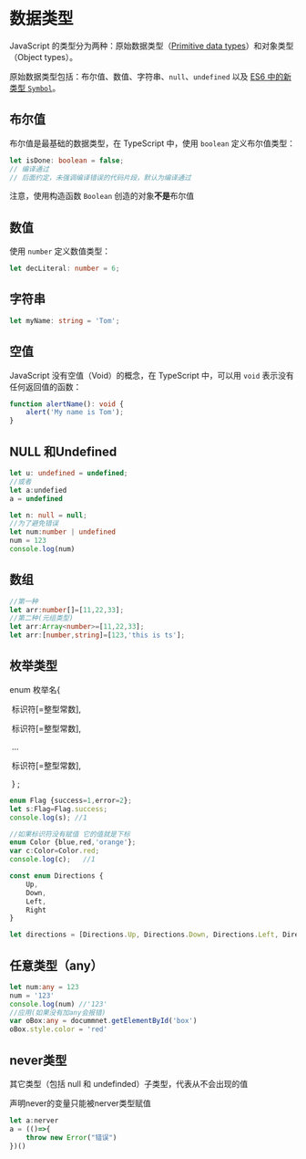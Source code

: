 # 数据类型

JavaScript 的类型分为两种：原始数据类型（[Primitive data types](https://developer.mozilla.org/en-US/docs/Glossary/Primitive)）和对象类型（Object types）。

原始数据类型包括：布尔值、数值、字符串、`null`、`undefined` 以及 [ES6 中的新类型 `Symbol`](http://es6.ruanyifeng.com/#docs/symbol)。

##  布尔值

布尔值是最基础的数据类型，在 TypeScript 中，使用 `boolean` 定义布尔值类型：

```ts
let isDone: boolean = false;
// 编译通过
// 后面约定，未强调编译错误的代码片段，默认为编译通过
```

注意，使用构造函数 `Boolean` 创造的对象**不是**布尔值

## 数值

 使用 `number` 定义数值类型： 

```ts
let decLiteral: number = 6;
```

## 字符串

```ts
let myName: string = 'Tom';
```

## 空值

 JavaScript 没有空值（Void）的概念，在 TypeScript 中，可以用 `void` 表示没有任何返回值的函数： 

```ts
function alertName(): void {
    alert('My name is Tom');
}
```

## NULL 和Undefined

```ts
let u: undefined = undefined;
//或者
let a:undefied
a = undefined

let n: null = null;
//为了避免错误
let num:number | undefined
num = 123
console.log(num)
```

 ## 数组

```ts
//第一种 
let arr:number[]=[11,22,33];
//第二种(元组类型)
let arr:Array<number>=[11,22,33];
let arr:[number,string]=[123,'this is ts'];
```

## 枚举类型

 enum 枚举名{ 

​        标识符[=整型常数], 

​        标识符[=整型常数], 

​        ... 

​        标识符[=整型常数], 

​      } ; 

```ts
enum Flag {success=1,error=2};
let s:Flag=Flag.success;
console.log(s); //1

//如果标识符没有赋值 它的值就是下标
enum Color {blue,red,'orange'};
var c:Color=Color.red;
console.log(c);   //1
```
```js
const enum Directions {
    Up,
    Down,
    Left,
    Right
}

let directions = [Directions.Up, Directions.Down, Directions.Left, Directions.Right] //[0,1,2,3]
```

## 任意类型（any）

```ts
let num:any = 123
num = '123'
console.log(num) //'123'
//应用(如果没有加any会报错)
var oBox:any = docummnet.getElementById('box')
oBox.style.color = 'red'
```

## never类型

其它类型（包括 null 和 undefinded）子类型，代表从不会出现的值

声明never的变量只能被nerver类型赋值

```ts
let a:nerver
a = (()=>{
    throw new Error("错误")
})()

```








